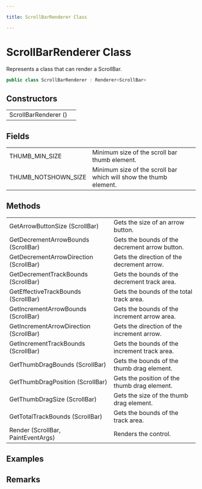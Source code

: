 ```yaml
---

title: ScrollBarRenderer Class

---
```


# ScrollBarRenderer Class

Represents a class that can render a ScrollBar.

```csharp
public class ScrollBarRenderer : Renderer<ScrollBar> 
```

## Constructors

<table>
<tr><td>ScrollBarRenderer ()</td><td></td></tr>
</table>

## Fields

<table>
<tr><td>THUMB_MIN_SIZE</td><td>Minimum size of the scroll bar thumb element.</td></tr>
<tr><td>THUMB_NOTSHOWN_SIZE</td><td>Minimum size of the scroll bar which will show the thumb element.</td></tr>
</table>

## Methods

<table>
<tr><td>GetArrowButtonSize (ScrollBar)</td><td>Gets the size of an arrow button.</td></tr>
<tr><td>GetDecrementArrowBounds (ScrollBar)</td><td>Gets the bounds of the decrement arrow button.</td></tr>
<tr><td>GetDecrementArrowDirection (ScrollBar)</td><td>Gets the direction of the decrement arrow.</td></tr>
<tr><td>GetDecrementTrackBounds (ScrollBar)</td><td>Gets the bounds of the decrement track area.</td></tr>
<tr><td>GetEffectiveTrackBounds (ScrollBar)</td><td>Gets the bounds of the total track area.</td></tr>
<tr><td>GetIncrementArrowBounds (ScrollBar)</td><td>Gets the bounds of the increment arrow area.</td></tr>
<tr><td>GetIncrementArrowDirection (ScrollBar)</td><td>Gets the direction of the increment arrow.</td></tr>
<tr><td>GetIncrementTrackBounds (ScrollBar)</td><td>Gets the bounds of the increment track area.</td></tr>
<tr><td>GetThumbDragBounds (ScrollBar)</td><td>Gets the bounds of the thumb drag element.</td></tr>
<tr><td>GetThumbDragPosition (ScrollBar)</td><td>Gets the position of the thumb drag element.</td></tr>
<tr><td>GetThumbDragSize (ScrollBar)</td><td>Gets the size of the thumb drag element.</td></tr>
<tr><td>GetTotalTrackBounds (ScrollBar)</td><td>Gets the bounds of the track area.</td></tr>
<tr><td>Render (ScrollBar, PaintEventArgs)</td><td>Renders the control.</td></tr>
</table>

<!-- Only change content below this line, anything above this line will be lost when regenerated. -->

## Examples

## Remarks

